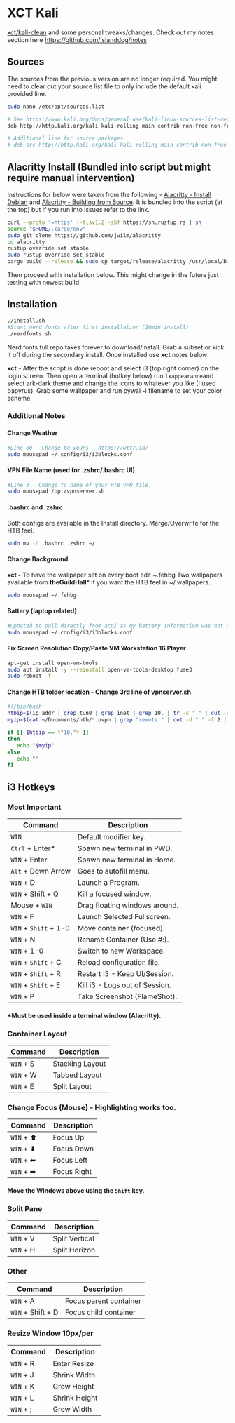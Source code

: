 # XCT Kali

[xct/kali-clean](https://github.com/xct/kali-clean) and some personal tweaks/changes.
Check out my notes section here https://github.com/islanddog/notes

## Sources
The sources from the previous version are no longer required. You might need to clear out your source list file to only include the default kali provided line.
```bash
sudo nano /etc/apt/sources.list
```
```bash
# See https://www.kali.org/docs/general-use/kali-linux-sources-list-repositories/
deb http://http.kali.org/kali kali-rolling main contrib non-free non-free-firmware

# Additional line for source packages
# deb-src http://http.kali.org/kali kali-rolling main contrib non-free non-free-firmware 
```

## Alacritty Install (Bundled into script but might require manual intervention)
Instructions for below were taken from the following - [Alacritty - Install Debian](https://github.com/alacritty/alacritty/blob/master/INSTALL.md#debianubuntu) and [Alacritty - Building from Source](https://github.com/alacritty/alacritty/blob/master/INSTALL.md#clone-the-source-code). It is bundled into the script (at the top) but if you run into issues refer to the link.
```bash
curl --proto '=https' --tlsv1.2 -sSf https://sh.rustup.rs | sh
source "$HOME/.cargo/env"
sudo git clone https://github.com/jwilm/alacritty
cd alacritty
rustup override set stable
sudo rustup override set stable
cargo build --release && sudo cp target/release/alacritty /usr/local/bin
```
Then proceed with installation below. This might change in the future just testing with newest build.

## Installation
```bash
./install.sh
#Start nerd fonts after first installation (20min install)
./nerdfonts.sh
```

Nerd fonts full repo takes forever to download/install. Grab a subset or kick it off during the secondary install. Once installed use **xct** notes below:

**xct** - After the script is done reboot and select i3 (top right corner) on the login screen. Then open a terminal (hotkey below) run `lxappearance`and select ark-dark theme and change the icons to whatever you like (I used papyrus). Grab some wallpaper and run pywal -i filename to set your color scheme.

### Additional Notes

#### Change Weather
```bash
#Line 80 - Change to yours - https://wttr.in/
sudo mousepad ~/.config/i3/i3blocks.conf
```

#### VPN File Name (used for .zshrc/.bashrc UI)
```bash
#Line 3 - Change to name of your HTB VPN file.
sudo mousepad /opt/vpnserver.sh
```

#### .bashrc and .zshrc
Both configs are available in the Install directory. Merge/Overwrite for the HTB feel.
```bash
sudo mv -b .bashrc .zshrc ~/.
```

#### Change Background
**xct -** To have the wallpaper set on every boot edit ~.fehbg
Two wallpapers available from **theGuildHall*** if you want the HTB feel in ~/.wallpapers.
```bash
sudo mousepad ~/.fehbg
```

#### Battery (laptop related)
```bash
#Updated to pull directly from acpi as my battery information was not displaying correctly.
sudo mousepad ~/.config/i3/i3blocks.conf
```
####  Fix Screen Resolution Copy/Paste VM Workstation 16 Player
```bash
apt-get install open-vm-tools
sudo apt install -y --reinstall open-vm-tools-desktop fuse3
sudo reboot -f
```

####  Change HTB folder location - Change 3rd line of [vpnserver.sh](https://github.com/islanddog/kali-clean-pwnbox/blob/main/vpnserver.sh)
```bash
#!/bin/bash
htbip=$(ip addr | grep tun0 | grep inet | grep 10. | tr -s " " | cut -d " " -f 3 | cut -d "/" -f 1)
myip=$(cat ~/Documents/htb/*.ovpn | grep "remote " | cut -d " " -f 2 | cut -d "." -f 1 | cut -d "-" -f 2-)

if [[ $htbip == *"10."* ]]
then
   echo "$myip"
else
   echo ""
fi
```

## i3 Hotkeys

### Most Important
| Command               |Description                    |
|-----------------------|-------------------------------|
| `WIN`                 | Default modifier key.         |
| `Ctrl` + Enter*       | Spawn new terminal in PWD.    |
| `WIN` + Enter         | Spawn new terminal in Home.   |
| `Alt` + Down Arrow    | Goes to autofill menu.        |
| `WIN` + D             | Launch a Program.             |
| `WIN` + Shift + Q     | Kill a focused window.        |
| Mouse + `WIN`         | Drag floating windows around. |
| `WIN` + F             | Launch Selected Fullscreen.   |
| `WIN` + `Shift` + 1-0 | Move container (focused).     |
| `WIN` + N             | Rename Container (Use #:).    |
| `WIN` + 1-0           | Switch to new Workspace.      |
| `WIN` + `Shift` + C   | Reload configuration file.    |
| `WIN` + `Shift` + R   | Restart i3 - Keep UI/Session. |
| `WIN` + `Shift` + E   | Kill i3 - Logs out of Session.|
| `WIN` + P             | Take Screenshot (FlameShot).  |
#### *Must be used inside a terminal window (Alacritty).

### Container Layout
| Command    |Description      |
|------------|-----------------|
| `WIN` + S  | Stacking Layout |
| `WIN` + W  | Tabbed Layout   |
| `WIN` + E  | Split Layout    |

### Change Focus (Mouse) - **Highlighting works too.**
| Command    |Description  |
|------------|-------------|
| `WIN` + ⬆  | Focus Up    |
| `WIN` + ⬇  | Focus Down  |
| `WIN` + ⬅ | Focus Left  |
| `WIN` + ➡ | Focus Right |
#### **Move the Windows above using the `Shift` key**.

### Split Pane
| Command    |Description     |
|------------|----------------|
| `WIN` + V  | Split Vertical |
| `WIN` + H  | Split Horizon  |

### Other
| Command            |Description             |
|--------------------|------------------------|
| `WIN` + A          | Focus parent container |
| `WIN` + Shift + D  | Focus child container  |

### Resize Window **10px/per**
| Command    |Description    |
|------------|---------------|
| `WIN` + R  | Enter Resize  |
| `WIN` + J  | Shrink Width  |
| `WIN` + K  | Grow Height   |
| `WIN` + L  | Shrink Height |
| `WIN` + ;  | Grow Width    |

